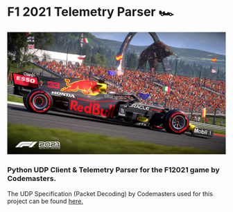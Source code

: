 # F1 2021 Telemetry Parser 🏎 

![F1 2021 Redbull](img/rb.jpeg)

### Python UDP Client & Telemetry Parser for the F12021 game by Codemasters.

The UDP Specification (Packet Decoding) by Codemasters used for this project can be found [here.](https://forums.codemasters.com/topic/80231-f1-2021-udp-specification/?do=findComment&comment=624274)






